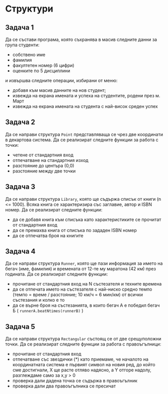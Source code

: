 # Структури

## Задача 1 	
Да се състави програма, която съхранява в масив следните данни за група студенти: 	

- собствено име 	
- фамилия 	
- факултетен номер (6 цифри) 	
- оценките по 5 дисциплини 	

и извършва следните операции, избирани от меню: 	

- добавя към масив данните на нов студент; 	
- извежда на екрана имената и успеха на студентите, родени през м. Март 	
- извежда на екрана имената на студента с най-висок среден успех

## Задача 2
Да се направи структура ```Point``` представляваща се чрез две координати в декартова система. Да се реализират следните функции за работа с точки: 	

- четене от стандартния вход 	
- отпечатване на стандартния изход 	
- разстояние до центъра (0,0) 	
- разстояние между две точки 	

## Задача 3
Да се направи структура ```Library```, която ще съдържа списък от книги (n <= 1000). Всяка книга се характеризира със заглавие, автор и ISBN номер. Да се реализират следните функции: 	

- да се добавя книга към списъка като характеристиките се прочитат от стандартния вход 	
- да се премахва книга от списъка по зададен ISBN номер
- да се отпечатва броя на книгите 	

## Задача 4
Да се направи структура ```Runner```, която ще пази информация за името на бегач (име, фамилия) и времената от 12-те му маратона (42 км) през годината. Да се реализират следните функции:

- прочитане от стандартния вход на N състезателя и техните времена
- да се отпечата името на състезателя с най-ниско средно темпо (темпо = време / разстояние; 10 км/ч = 6 мин/км) от всички състезания и колко е то
- да се върне броя на състезанията, в които бегач А е победил бегач Б ( ```runnerA.beatNtimes(runnerB)``` )

## Задача 5
Да се направи структура ```Rectangular``` състоящ се от две срещуположни точки. Да се реализират следните функции за работа с правоъгълници: 	

- прочитане от стандартния вход 	
- отпечатване със звездички (\*) като приемаме, че началото на координатната система е първият символ на новия ред, до който сме достигнали, Х ще расте отляво надясно, а Y oтгоре надолу, разглеждаме само за x,y > 0 	
- проверка дали дадена точка се съдържа в правоъгълник 	
- проверка дали два правоъгълника се пресичат 	
